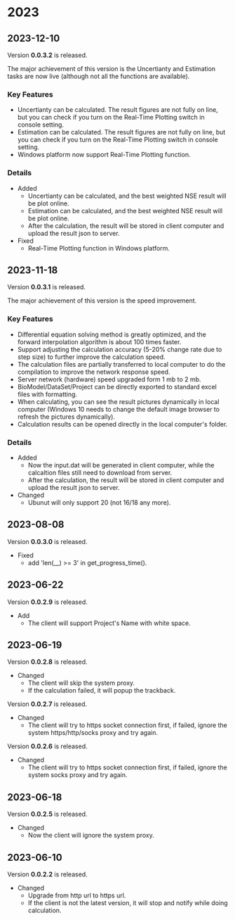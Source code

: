 # 2023

## 2023-12-10

Version **0.0.3.2** is released.

The major achievement of this version is the Uncertianty and Estimation tasks are now live (although not all the functions are available).

### Key Features

- Uncertianty can be calculated. The result figures are not fully on line, but you can check if you turn on the Real-Time Plotting switch in console setting.
- Estimation can be calculated. The result figures are not fully on line, but you can check if you turn on the Real-Time Plotting switch in console setting.
- Windows platform now support Real-Time Plotting function.

### Details

- Added
  - Uncertianty can be calculated, and the best weighted NSE result will be plot online.
  - Estimation can be calculated, and the best weighted NSE result will be plot online.
  - After the calculation, the result will be stored in client computer and upload the result json to server.
- Fixed
  - Real-Time Plotting function in Windows platform.

## 2023-11-18

Version **0.0.3.1** is released.

The major achievement of this version is the speed improvement.

### Key Features

- Differential equation solving method is greatly optimized, and the forward interpolation algorithm is about 100 times faster.
- Support adjusting the calculation accuracy (5-20% change rate due to step size) to further improve the calculation speed.
- The calculation files are partially transferred to local computer to do the compilation to improve the network response speed.
- Server network (hardware) speed upgraded form 1 mb to 2 mb.
- BioModel/DataSet/Project can be directly exported to standard excel files with formatting.
- When calculating, you can see the result pictures dynamically in local computer (Windows 10 needs to change the default image browser to refresh the pictures dynamically).
- Calculation results can be opened directly in the local computer's folder.

### Details

- Added
  - Now the input.dat will be generated in client computer, while the calcaltion files still need to download from server.
  - After the calculation, the result will be stored in client computer and upload the result json to server.
- Changed
  - Ubunut will only support 20 (not 16/18 any more).

## 2023-08-08

Version **0.0.3.0** is released.

- Fixed
  - add 'len(\_\_) >= 3' in get_progress_time().

## 2023-06-22

Version **0.0.2.9** is released.

- Add
  - The client will support Project's Name with white space.

## 2023-06-19

Version **0.0.2.8** is released.

- Changed
  - The client will skip the system proxy.
  - If the calculation failed, it will popup the trackback.

Version **0.0.2.7** is released.

- Changed
  - The client will try to https socket connection first, if failed, ignore the system https/http/socks proxy and try again.

Version **0.0.2.6** is released.

- Changed
  - The client will try to https socket connection first, if failed, ignore the system socks proxy and try again.

## 2023-06-18

Version **0.0.2.5** is released.

- Changed
  - Now the client will ignore the system proxy.

## 2023-06-10

Version **0.0.2.2** is released.

- Changed
  - Upgrade from http url to https url.
  - If the client is not the latest version, it will stop and notify while doing calculation.
